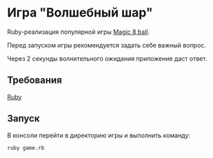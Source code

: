 # Игра "Волшебный шар"

Ruby-реализация популярной игры [Magic 8 ball](https://ru.wikipedia.org/wiki/Magic_8_ball).

Перед запуском игры рекомендуется задать себе важный вопрос.

Через 2 секунды волнительного ожидания приложение даст ответ.

## Требования

[Ruby](https://www.ruby-lang.org/ru/downloads/)

## Запуск

В консоли перейти в директорию игры и выполнить команду:

```
ruby game.rb
```
